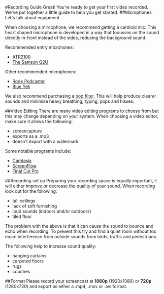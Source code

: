 #Recording Guide
Great! You're ready to get your first video recorded. We've put together a little guide to help you get started.
##Microphones
Let's talk about equipment. 

When choosing a mircophone, we recommend getting a cardioid mic. This heart shaped microphone is developed in a way that focusses on the sound directly in-front instead of the sides, reducing the background sound.

Recommended entry microhones:

- [ATR2100](http://www.amazon.com/Audio-Technica-ATR2100-USB-Cardioid-Dynamic-Microphone/dp/B004QJOZS4)
- [The Samson Q2U](http://www.amazon.co.uk/Samson-Q2U-Microphone-HP20-Headphones/dp/B001R747SG)

Other recommended microphones:

- [Rode Podcaster](http://www.rode.com/microphones/podcaster)
- [Blue Yeti](http://www.amazon.com/Blue-Microphones-Yeti-USB-Microphone/dp/B002VA464S)

We also recommend purchasing a [pop filter](http://www.amazon.com/Nady-MPF-6-6-Inch-Microphone-Filter/dp/B0002CZW0Y/ref=sr_1_1?s=musical-instruments&ie=). This will help produce clearer sounds and minimise  heavy breathing, typing, pops and hisses.

##Video Editing
There are many video editing programs to choose from but this may change depending on your system. When choosing a video editor, make sure it allows the following:

- screencapture
- exports as a .mp3
- doesn't export with a watermark

Some notable programs include:

- [Camtasia](https://www.techsmith.com/camtasia.html)
- [ScreenFlow](http://www.telestream.net/screenflow/overview.htm)
- [Final Cut Pro](https://www.apple.com/au/final-cut-pro/)

##Recording set up
Preparing your recording space is equally important, it will either improve or decrease the quality of your sound. When recording look out for the following:

- tall ceilings
- lack of soft furnishing
- loud sounds (indoors and/or outdoors)
- tiled floor

The problem with the above is that it can cause the sound to bounce and echo when recording. To prevent this try and find a quiet room without too mucn interference from outside sounds from birds, traffic and pedestrians. 

The following help to increase sound quality:

- hanging curtains
- carpeted floors
- rugs
- couches

##Format
Please record your screencast at **1080p** (1920x1080) or **720p** (1280x720) and export as either a .mp4, .mov or .avi format.

